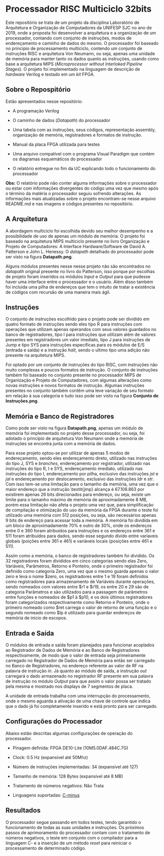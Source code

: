 # Processador RISC Multiciclo 32bits

Este reposítório se trata de um projeto da disciplina Laboratório de Arquitetura e Organização de Computadores da UNIFESP SJC no ano de 2019, onde a proposta foi desenvolver a arquitetura e a organização de um processador, contando com conjunto de instruções, modos de endereçamento e caminho de dados do mesmo. O processador foi baseado no principio de processamento multiciclo, contendo um conjunto de instruções RISC e arquitetura Von Neumann, ou seja, apenas uma unidade de memória para manter tanto os dados quanto as instruções, usando como base a arquitetura MIPS (_Microprocessor without Interloked Pipeline Stages_). O projeto foi implementado na linguagem de descrição de _hardware_ Verilog e testado em um _kit_ FPGA.

## Sobre o Repospitório

Estão apresentados nesse repositório:
 
+ A programação Verilog
 
+ O caminho de dados (_Datapath_) do processador
 
+ Uma tabela com as instruções, seus códigos, representação assembly, organização de memória, registradores e formatos de instrução.
 
+ Manual da placa FPGA utilizada para testes
 
+ Uma arquivo compatível com o programa Visual Paradigm que contém os diagramas esquemáticos do processador
 
+ O relatório entregue no fim da UC explicando todo o funcionamento do processador

__Obs:__ O relatório pode não conter alguma informações sobre o processador ou estar com informações divergentes do código uma vez que mesmo após o término da matéria o processador seguiu sofrendo alterações. As informações mais atualizadas sobre o projeto encontram-se nesse arquivo README.md e nas imagens e códigos presentes no repositório.
 
## A Arquitetura 

 A abordagem multiciclo foi escolhida devido seu melhor desempenho e a possibilidade de uso de apenas um módulo de memória. O projeto foi baseado na arquitetura MIPS multiciclo presente no livro Organização e Projeto de Computadores: A Interface Hardware/Software de David A. Patterson e John L. Henessy. O _datapath_ detalhado do processador pode ser visto na figura __Datapath.png__.
 
Alguns módulos presentes nesse nesse projeto não são encontrados no _datapath_ original presente no livro do Patterson, isso porque por escolhas de projeto foram inseridos os módulos _Input_ e _Output_ para que pudesse haver uma interface entre o processador e o usuário. Além disso também foi incluida uma pilha de endereços que tem o intuito de tratar a existência de códigos com recursão de uma maneira mais ágil.
 
## Instruções
 
O conjunto de instruções escolhido para o projeto pode ser dividido em quatro formato de instruções sendo eles tipo R para instruções com operações que utilizam apenas operandos com seus valores guardados no banco de registradores, tipo I para instruções que utilizam além de valores presentes em registradores um valor imediato, tipo J para instruções de Jump e tipo SYS para instruções específicas para os módulos de E/S (entrada e saída) e a instrução _halt_, sendo o ultimo tipo uma adição não presente na arquitetura MIPS.

Foi optado por um conjunto de instruções do tipo RISC, com instruções não muito complexas e poucos formatos de instrução. O conjunto de instruções também foi baseado no conjunto presente no processador MIPS de Organização e Projeto de Computadores, com algumas alterações como novas instruções e novos formatos de instrução. Algumas instruções presentes no conjunto também contêm uma leve variação de seu formato em relação à sua categoria e tudo isso pode ser visto na figura __Conjunto de Instruções.png__.   

## Memória e Banco de Registradores

Como pode ser visto na figura __Datapath.png__, apenas um módulo de memória foi implementado no projeto desse processador, ou seja, foi adotado o princípio de arquitetura Von Neumann onde a memória de instruções se encontra junta com a memória de dados.

Para esse projeto optou-se por utilizar de apenas 5 modos de endereçamento, sendo eles endereçamento direto, utilizado nas instruções do tipo J, SYS e _branches_, endereçamento por registrador, utilizado nas instruções do tipo R, I e SYS, endereçamento imediato, utilizado nas instruções do tipo I, endereçamento por pilha, exclusivo das instruções _jst_ e _jal_ e endereçamento por deslocamento, exclusivo das instruções _ldr_ e _str_. Com isso tem-se uma limitação para o tamanho da memória, uma vez que o maior endereço que a instrução \textit{jmp} alcança é 67.108.863 por existirem apenas 26 bits direcionados para endereço, ou seja, existe um limite para o tamanho máximo de memória de aproximadamente 8 MB, porém essa limitação não afeta o projeto uma vez que, para simplificação de compilação e otimização do uso da memória da FPGA durante o teste foi utilizado uma memória com 512 posições, ou seja, são necessários apenas 9 bits de endereço para acessar toda a memória. A memória foi dividida em um bloco de aproximadamente 70\% e outro de 30\%, onde os endereços entre 0 e 360 foram atribuídos para instruções e os endereços entre 361 e 511 foram atribuídos para dados, sendo esse segundo divido entre varíaveis globais (poições entre 361 e 461) e variáveis locais (posições entre 461 e 511).

Assim como a memória, o banco de registradores também foi dividido. Os 32 registradores foram divididos em cinco categorias sendo elas Zero, Variáveis, Parâmetros, Retorno e Ponteiro, onde o primeiro registrador foi definido como categoria Zero, uma vez que o mesmo guarda apenas o valor zero e leva o nome $zero, os registradores entre 1 e 19 foram definidos como registradores para armazenamento de Variáveis durante operações, sendo nomeados com valores entre $r1 e $r19, os entre 20 e 29 são de categoria Parâmetros e são utilizados para a passagem de parâmetros entre funções e nomeados de $p1 à $p10, e os dois últimos registradores foram categorizados respectivamente como Retorno e Ponteiro, onde o primeiro nomeado como $ret carrega o valor de retorno de uma função e o segundo nomeado como $lp é utilizado para guardar endereços de memória de inicio de escopos.

## Entrada e Saída

O módulos de entrada e saída foram planejados para funcionar acoplados ao Registrador de Dados de Memória e ao Banco de Registradores respectivamente, de modo que o valor de entrada seja primeiramente carregado no Registrador de Dados de Memória para então ser carregado no Banco de Registradores, no endereço referente ao valor de RF na palavra de instrução _in_. Já quanto ao módulo de saída, a instrução _out_ carregará o dado armazenado no registrador RF presente em sua palavra de instrução no módulo _Output_ para que assim o valor possa ser tratado pela mesma e mostrado nos displays de 7 segmentos de placa.

A unidade de entrada trabalha com uma interrupção do processamento, onde o mesmo aguarda a ativação de uma chave de controle que indica que o dado já foi completamente inserido e está pronto para ser carregado.

## Configurações do Processador

Abaixo estão descritas algumas configurações de operação do processador.

+ Pinagem definida: FPGA DE10-Lite (10M5.0DAF.484C.7G)

+ Clock: 0.5 Hz (expansível até 50Mhz)

+ Número de instruções implementadas: 34 (expansível até 127)

+ Tamanho de memória: 128 Bytes (expansível até 8 MB)

+ Tratamento de números negativos: Não Trata

+ Linguagens suportadas: [C-minus](https://github.com/AndrewCampos/CompiladorC-)

## Resultados

O processador segue passando em todos testes, tendo garantido o funcionamento de todas as suas unidades e instruções. Os próximos passos de aprimoramento do processador contam com o tratamento de números negativos, o teste em conjunto com o compilador para a linguagem C- e a inserção de um método _reset_ para reiniciar o processamento de determinado código.




